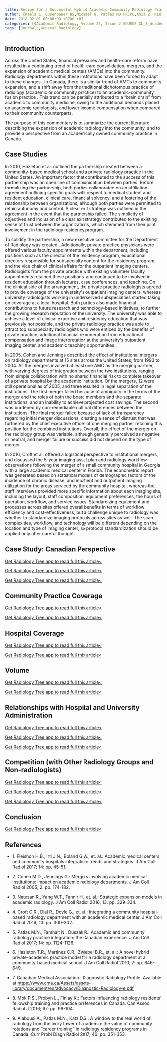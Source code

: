 ```yaml
---
title: Recipe for a Successful Hybrid Academic-Community Radiology Practice
author: [Kaela L. Gusenbauer BS,Michael N. Patlas MD FRCPC,Ania Z. Kielar MD FRCPC,Douglas S. Katz MD FACR]
date: 2018-02-01 00:00:00 +0700 +07
categories: [{Academic Radiology, Volume 25, Issue 2 SOURCE CL_S_AcademicRadiologyVolume25Issue2 1}]
tags: [Journals,General Radiology]
---
```

## Introduction

Across the United States, financial pressures and health-care reform have resulted in a continuing trend of health-care consolidation, mergers, and the expansion of academic medical centers (AMCs) into the community. Radiology departments within these institutions have been forced to adapt to these changes . In Canada, there is a similar trend of AMCs to community expansion, and a shift away from the traditional dichotomous practice of radiology (academic or community practice) to an academic-community fusion practice . This trend can be partially attributed to a “brain drain” from academic to community medicine, owing to the additional demands placed on academic radiologists, and lower income compensation when compared to their community counterparts.

The purpose of this commentary is to summarize the current literature describing the expansion of academic radiology into the community, and to provide a perspective from an academically owned community practice in Canada.

## Case Studies

In 2010, Hazleton et al. outlined the partnership created between a community-based medical school and a private radiology practice in the United States. An important factor that contributed to the success of this partnership was an open line of communication between parties. Before formalizing the partnership, both parties collaborated on an affiliation agreement outlining specific goals with respect to medical student and resident education, clinical care, financial solvency, and a fostering of the relationship between organizations, although both parties were permitted to retain autonomy and control. A clear exit strategy was outlined in the agreement in the event that the partnership failed. The simplicity of objectives and inclusion of a clear exit strategy contributed to the existing sense of trust between the organizations, which stemmed from their joint involvement in the radiology residency program.

To solidify the partnership, a new executive committee for the Department of Radiology was created . Additionally, private practice physicians were offered various faculty appointments within the department, including positions such as the director of the residency program, educational directors responsible for subspecialty content for the residency program, and the vice chair of clinical affairs for the outpatient imaging centers. Radiologists from the private practice with existing volunteer faculty appointments retained these positions, and continued to be involved in resident education through lectures, case conferences, and teaching. On the clinical side of the arrangement, the private practice radiologists agreed to provide coverage of the university's outpatient imaging centers, whereas university radiologists working in underserved subspecialties started taking on coverage at a local hospital. Both parties also made financial contributions to future research and technology-based initiatives, to further the growing research reputation of the university. The university was able to achieve a level of clinical expertise and residency education that was previously not possible, and the private radiology practice was able to attract top subspecialty radiologists who were enticed by the benefits of private practice, additional financial remuneration from educational compensation and image interpretation at the university's outpatient imaging center, and academic teaching opportunities .

In 2005, Cohen and Jennings described the effect of institutional mergers on radiology departments at 15 sites across the United States, from 1993 to 2004. All the mergers involved at least one AMC as the merging partner, with varying degrees of integration between the two institutions, ranging from simple collaboration with no shared financial risk to complete takeover of a private hospital by the academic institution. Of the mergers, 12 were still operational as of 2005, and three resulted in legal separation of the institutions. The first merger failed because of ambiguity in the terms of the merger and the roles of both the board members and the separate institutions, and an inability to achieve projected cost savings. The second was burdened by non-remediable cultural differences between the institutions. The final merger failed because of lack of transparency regarding initial merger discussions, creating a sense of distrust that was furthered by the chief executive officer of one merging partner retaining this position for the combined institutions. Overall, the effect of the merger on the radiology group was variable, although generally perceived as negative or neutral, and merger failure or success did not depend on the type of merger.

In 2016, Croft et al. offered a logistical perspective to institutional mergers, and discussed the 5-year imaging asset plan and radiology workflow observations following the merger of a small community hospital in Georgia with a large academic medical center in Florida. The econometric report was generated based on statistical models of demographic factors of the incidence of chronic disease, and inpatient and outpatient imaging utilization for the areas serviced by the community hospital, whereas the staff interviews provided more specific information about each imaging site, including the layout, staff composition, equipment preferences, the hours of operation, workflow, and service issues. Standardizing equipment and processes across sites offered overall benefits in terms of workflow efficiency and cost-effectiveness, but a challenge unique to radiology was whether to standardize imaging protocols across sites as well. The scan complexities, workflow, and technology will be different depending on the location and type of imaging center, so protocol standardization should be applied only after careful thought.

## Case Study: Canadian Perspective

[Get Radiology Tree app to read full this article<](https://clinicalpub.com/app)

[Get Radiology Tree app to read full this article<](https://clinicalpub.com/app)

[Get Radiology Tree app to read full this article<](https://clinicalpub.com/app)

## Community Practice Coverage

[Get Radiology Tree app to read full this article<](https://clinicalpub.com/app)

[Get Radiology Tree app to read full this article<](https://clinicalpub.com/app)

## Hospital Coverage

[Get Radiology Tree app to read full this article<](https://clinicalpub.com/app)

[Get Radiology Tree app to read full this article<](https://clinicalpub.com/app)

## Volume

[Get Radiology Tree app to read full this article<](https://clinicalpub.com/app)

[Get Radiology Tree app to read full this article<](https://clinicalpub.com/app)

## Relationships with Hospital and University Administration

[Get Radiology Tree app to read full this article<](https://clinicalpub.com/app)

[Get Radiology Tree app to read full this article<](https://clinicalpub.com/app)

[Get Radiology Tree app to read full this article<](https://clinicalpub.com/app)

## Competition (with Other Radiology Groups and Non-radiologists)

[Get Radiology Tree app to read full this article<](https://clinicalpub.com/app)

[Get Radiology Tree app to read full this article<](https://clinicalpub.com/app)

[Get Radiology Tree app to read full this article<](https://clinicalpub.com/app)

## Conclusion

[Get Radiology Tree app to read full this article<](https://clinicalpub.com/app)

## References

- 1\. Fleishon H.B., Irti J.N., Boland G.W., et. al.: Academic medical centers and community hospitals integration: trends and strategies. J Am Coll Radiol 2017; 14: pp. 45-51.


- 2\. Cohen M.D., Jennings G.: Mergers involving academic medical institutions: impact on academic radiology departments. J Am Coll Radiol 2005; 2: pp. 174-182.


- 3\. Natesan R., Yang W.T., Tannir H., et. al.: Strategic expansion models in academic radiology. J Am Coll Radiol 2016; 13: pp. 329-334.


- 4\. Croft C.R., Dial R., Doyle G., et. al.: Integrating a community hospital-based radiology department with an academic medical center. J Am Coll Radiol 2016; 13: pp. 300-302.


- 5\. Patlas M.N., Farshait N., Duszak R.: Academic and community radiology practice integration: the Canadian experience. J Am Coll Radiol 2017; 14: pp. 1124-1126.


- 6\. Hazleton T.R., Martinez C.R., Zwiebel B.R., et. al.: A novel hybrid private-academic practice model for a radiology department at a community-based medical school. J Am Coll Radiol 2010; 7: pp. 646-649.


- 7\. Canadian Medical Association : Diagnostic Radiology Profile. Available at https://www.cma.ca/Assets/assets-library/document/en/advocacy/Diagnostic-Radiology-e.pdf

- 8\. Mok P.S., Probyn L., Finlay K.: Factors influencing radiology residents' fellowship training and practice preferences in Canada. Can Assoc Radiol J 2016; 67: pp. 99-104.


- 9\. Alabousi A., Patlas M.N., Katz D.S.: A window to the real world of radiology from the ivory tower of academia: the value of community rotations and “career training” in radiology residency programs in Canada. Curr Probl Diagn Radiol 2017; 46: pp. 351-353.